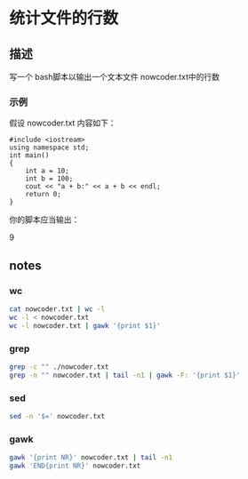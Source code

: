 # 统计文件的行数

## 描述

写一个 bash脚本以输出一个文本文件 nowcoder.txt中的行数

### 示例

假设 nowcoder.txt 内容如下：

```
#include <iostream>
using namespace std;
int main()
{
    int a = 10;
    int b = 100;
    cout << "a + b:" << a + b << endl;
    return 0;
}
```

你的脚本应当输出：

9

## notes

### wc

```bash
cat nowcoder.txt | wc -l
wc -l < nowcoder.txt
wc -l nowcoder.txt | gawk '{print $1}'
```

### grep

```bash
grep -c "" ./nowcoder.txt
grep -n "" nowcoder.txt | tail -n1 | gawk -F: '{print $1}'
```

### sed

```bash
sed -n '$=' nowcoder.txt
```

### gawk

```bash
gawk '{print NR}' nowcoder.txt | tail -n1
gawk 'END{print NR}' nowcoder.txt
```

